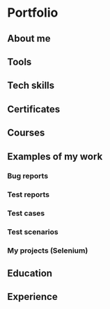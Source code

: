<h1> Portfolio</h1> 
<h2> About me</h2>
<h2> Tools</h2>
<h2> Tech skills</h2>
<h2> Certificates</h2>
<h2> Courses</h2>
<h2> Examples of my work</h2>
<h3> Bug reports</h3>
<h3> Test reports</h3>
<h3> Test cases</h3>
<h3> Test scenarios</h3>
<h3> My projects (Selenium)</h3>
<h2> Education</h2>
<h2> Experience</h2>

